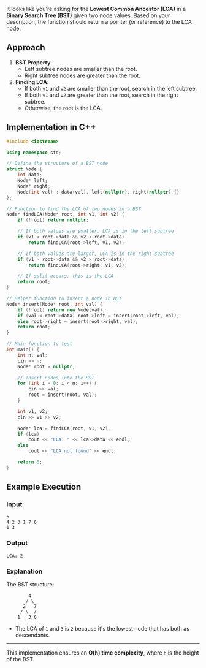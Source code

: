 It looks like you're asking for the **Lowest Common Ancestor (LCA)** in a **Binary Search Tree (BST)** given two node values. Based on your description, the function should return a pointer (or reference) to the LCA node.

## **Approach**
1. **BST Property**:  
   - Left subtree nodes are smaller than the root.
   - Right subtree nodes are greater than the root.
2. **Finding LCA**:  
   - If both `v1` and `v2` are smaller than the root, search in the left subtree.
   - If both `v1` and `v2` are greater than the root, search in the right subtree.
   - Otherwise, the root is the LCA.

## **Implementation in C++**
```cpp
#include <iostream>

using namespace std;

// Define the structure of a BST node
struct Node {
    int data;
    Node* left;
    Node* right;
    Node(int val) : data(val), left(nullptr), right(nullptr) {}
};

// Function to find the LCA of two nodes in a BST
Node* findLCA(Node* root, int v1, int v2) {
    if (!root) return nullptr;

    // If both values are smaller, LCA is in the left subtree
    if (v1 < root->data && v2 < root->data)
        return findLCA(root->left, v1, v2);

    // If both values are larger, LCA is in the right subtree
    if (v1 > root->data && v2 > root->data)
        return findLCA(root->right, v1, v2);

    // If split occurs, this is the LCA
    return root;
}

// Helper function to insert a node in BST
Node* insert(Node* root, int val) {
    if (!root) return new Node(val);
    if (val < root->data) root->left = insert(root->left, val);
    else root->right = insert(root->right, val);
    return root;
}

// Main function to test
int main() {
    int n, val;
    cin >> n;
    Node* root = nullptr;

    // Insert nodes into the BST
    for (int i = 0; i < n; i++) {
        cin >> val;
        root = insert(root, val);
    }

    int v1, v2;
    cin >> v1 >> v2;

    Node* lca = findLCA(root, v1, v2);
    if (lca)
        cout << "LCA: " << lca->data << endl;
    else
        cout << "LCA not found" << endl;

    return 0;
}
```

## **Example Execution**
### **Input**
```
6
4 2 3 1 7 6
1 3
```
### **Output**
```
LCA: 2
```
### **Explanation**
The BST structure:
```
        4
       / \
      2   7
     / \  /
    1   3 6
```
- The LCA of `1` and `3` is `2` because it's the lowest node that has both as descendants.

---
This implementation ensures an **O(h) time complexity**, where `h` is the height of the BST. 